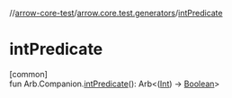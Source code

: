 //[arrow-core-test](../../index.md)/[arrow.core.test.generators](index.md)/[intPredicate](int-predicate.md)

# intPredicate

[common]\
fun Arb.Companion.[intPredicate](int-predicate.md)(): Arb&lt;([Int](https://kotlinlang.org/api/latest/jvm/stdlib/kotlin/-int/index.html)) -&gt; [Boolean](https://kotlinlang.org/api/latest/jvm/stdlib/kotlin/-boolean/index.html)&gt;
